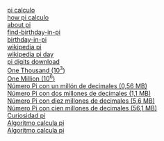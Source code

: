 [pi calculo](https://three.onefouronefivenine.com)<br>
[how pi calculo](https://three.onefouronefivenine.com/how.html)<br>
[about pi](https://www.piday.org/learn-about-pi/)<br>
[find-birthday-in-pi](https://www.piday.org/find-birthday-in-pi)<br>
[birthday-in-pi](https://www.123calculus.com/en/birthday-in-pi-page-3-80-360.html)<br>
[wikipedia pi](https://es.wikipedia.org/wiki/N%C3%BAmero_%CF%80)<br>
[wikipedia pi day](https://es.wikipedia.org/wiki/D%C3%ADa_de_%CF%80)<br>
[pi digits download](https://pi2e.ch/blog/2017/03/10/pi-digits-download/)<br>
[One Thousand (10<sup>3</sup>)](http://pi2e.ch/blog/wp-content/uploads/2017/03/pi_dec_1k.txt)<br>
[One Million (10<sup>6</sup>)](http://pi2e.ch/blog/wp-content/uploads/2017/03/pi_dec_1m.txt)<br>
[Número Pi con un millón de decimales (0,56 MB)](https://www.solosequenosenada.com/misc/PI/pi.zip)<br>
[Número Pi con dos millones de decimales (1,1 MB)](https://www.solosequenosenada.com/misc/PI/pi_CON_2_MILLONES_de_decimales.zip)<br>
[Número Pi con diez millones de decimales (5,6 MB)](https://www.solosequenosenada.com/misc/PI/pi_CON_10_MILLONES_de_decimales.zip)<br>
[Número Pi con cien millones de decimales (56,1 MB)](https://www.solosequenosenada.com/misc/PI/pi_CON_100_MILLONES_de_decimales.zip)<br>
[Curiosidad pi](http://3con14.com/32-%C3%BAtiles/curiosidades/71-decimales-de-pi.html)<br>
[Algoritmo calcula pi](https://repositorio.uam.es/bitstream/handle/10486/693628/martin_masuda_antonio_tfg.pdf)<br>
[Algoritmo calcula pi](https://gaceta.rsme.es/abrir.php?id=611)<br>